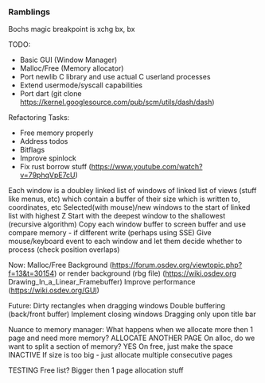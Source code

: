 ### Ramblings

Bochs magic breakpoint is xchg bx, bx

TODO:
- Basic GUI (Window Manager)
- Malloc/Free (Memory allocator)
- Port newlib C library and use actual C userland processes
- Extend usermode/syscall capabilities 
- Port dart (git clone https://kernel.googlesource.com/pub/scm/utils/dash/dash)

Refactoring Tasks:
- Free memory properly
- Address todos
- Bitflags
- Improve spinlock
- Fix rust borrow stuff (https://www.youtube.com/watch?v=79phqVpE7cU)

Each window is a doubley linked list of windows of linked list of views (stuff like menus, etc) which contain a buffer of their size which is written to, coordinates, etc
Selected(with mouse)/new windows to the start of linked list with highest Z
Start with the deepest window to the shallowest (recursive algorithm)
Copy each window buffer to screen buffer and use compare memory - if different write (perhaps using SSE)
Give mouse/keyboard event to each window and let them decide whether to process (check position overlaps)

Now:
Malloc/Free
Background (https://forum.osdev.org/viewtopic.php?f=13&t=30154) or render background (rbg file) (https://wiki.osdev.org Drawing_In_a_Linear_Framebuffer)
Improve performance (https://wiki.osdev.org/GUI)

Future:
Dirty rectangles when dragging windows
Double buffering (back/front buffer)
Implement closing windows
Dragging only upon title bar

Nuance to memory manager:
What happens when we allocate more then 1 page and need more memory? ALLOCATE ANOTHER PAGE
On alloc, do we want to split a section of memory? YES
On free, just make the space INACTIVE
If size is too big - just allocate multiple consecutive pages

TESTING
Free list?
Bigger then 1 page allocation stuff
